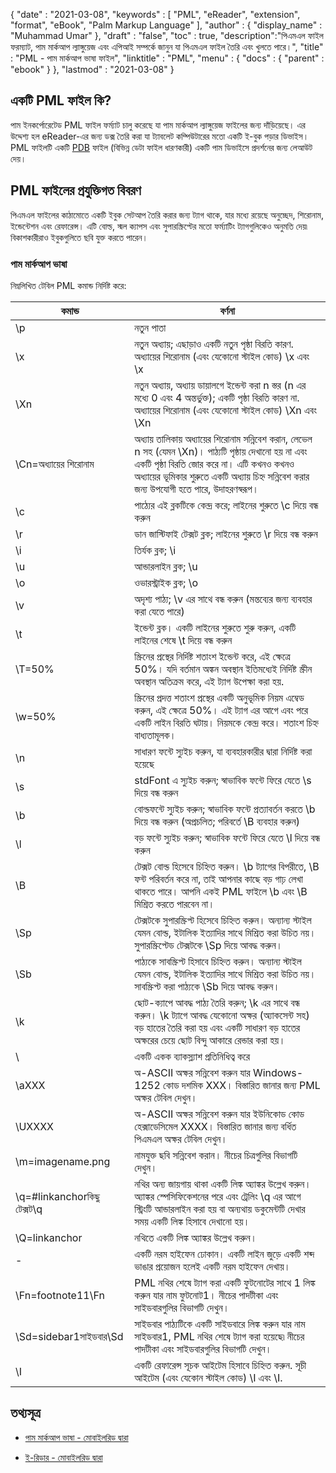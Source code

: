 {
  "date" : "2021-03-08",
  "keywords" : [ "PML", "eReader", "extension", "format", "eBook", "Palm Markup Language" ],
  "author" : {
    "display_name" : "Muhammad Umar"
},
  "draft" : "false",
  "toc" : true,
  "description":"পিএমএল ফাইল ফরম্যাট, পাম মার্কআপ ল্যাঙ্গুয়েজ এবং এপিআই সম্পর্কে জানুন যা পিএমএল ফাইল তৈরি এবং খুলতে পারে।",
  "title" : "PML - পাম মার্কআপ ভাষা ফাইল",
  "linktitle" : "PML",
  "menu" : {
    "docs" : {
      "parent" : "ebook"
}
},
  "lastmod" : "2021-03-08"
}

## একটি PML ফাইল কি?

পাম ইনকর্পোরেটেড PML ফাইল ফর্ম্যাট চালু করেছে যা পাম মার্কআপ ল্যাঙ্গুয়েজ ফাইলের জন্য দাঁড়িয়েছে। এর উদ্দেশ্য হল eReader-এর জন্য ডক্স তৈরি করা যা ট্যাবলেট কম্পিউটারের মতো একটি ই-বুক পড়ার ডিভাইস। PML ফাইলটি একটি [PDB](/programming/pdb/) ফাইল (বিভিন্ন ডেটা ফাইল ধারণকারী) একটি পাম ডিভাইসে প্রদর্শনের জন্য লেআউট দেয়।

## PML ফাইলের প্রযুক্তিগত বিবরণ

পিএমএল ফাইলের কাঠামোতে একটি ইবুক সেটআপ তৈরি করার জন্য ট্যাগ থাকে, যার মধ্যে রয়েছে অনুচ্ছেদ, শিরোনাম, ইন্ডেন্টেশন এবং রেফারেন্স। এটি বোল্ড, স্মল ক্যাপস এবং সুপারস্ক্রিপ্টের মতো ফর্ম্যাটিং ট্যাগগুলিকেও অনুমতি দেয়৷ বিকাশকারীরাও ইবুকগুলিতে ছবি যুক্ত করতে পারেন।

### পাম মার্কআপ ভাষা
নিম্নলিখিত টেবিল PML কমান্ড নির্দিষ্ট করে:

|কমান্ড|বর্ণনা|
---|---|
| \p | নতুন পাতা |
| \x | নতুন অধ্যায়; এছাড়াও একটি নতুন পৃষ্ঠা বিরতি কারণ. অধ্যায়ের শিরোনাম (এবং যেকোনো স্টাইল কোড) \x এবং \x | দিয়ে আবদ্ধ করুন
| \Xn | নতুন অধ্যায়, অধ্যায় ডায়ালগে ইন্ডেন্ট করা n স্তর (n এর মধ্যে 0 এবং 4 অন্তর্ভুক্ত); একটি পৃষ্ঠা বিরতি কারণ না. অধ্যায়ের শিরোনাম (এবং যেকোনো স্টাইল কোড) \Xn এবং \Xn | এর সাথে সংযুক্ত করুন
| \Cn=অধ্যায়ের শিরোনাম | অধ্যায় তালিকায় অধ্যায়ের শিরোনাম সন্নিবেশ করান, লেভেল n সহ (যেমন \Xn)। পাঠ্যটি পৃষ্ঠায় দেখানো হয় না এবং একটি পৃষ্ঠা বিরতি জোর করে না। এটি কখনও কখনও অধ্যায়ের ভূমিকার শুরুতে একটি অধ্যায় চিহ্ন সন্নিবেশ করার জন্য উপযোগী হতে পারে, উদাহরণস্বরূপ। |
| \c | পাঠ্যের এই ব্লকটিকে কেন্দ্র করে; লাইনের শুরুতে \c দিয়ে বন্ধ করুন |
| \r | ডান জাস্টিফাই টেক্সট ব্লক; লাইনের শুরুতে \r দিয়ে বন্ধ করুন |
| \i | তির্যক ব্লক; \i | এর সাথে বন্ধ করুন
| \u | আন্ডারলাইন ব্লক; \u | এর সাথে বন্ধ করুন
| \o | ওভারস্ট্রাইক ব্লক; \o | দিয়ে বন্ধ করুন
| \v | অদৃশ্য পাঠ্য; \v এর সাথে বন্ধ করুন (মন্তব্যের জন্য ব্যবহার করা যেতে পারে) |
| \t | ইন্ডেন্ট ব্লক। একটি লাইনের শুরুতে শুরু করুন, একটি লাইনের শেষে \t দিয়ে বন্ধ করুন |
| \T=50% | স্ক্রিনের প্রস্থের নির্দিষ্ট শতাংশ ইন্ডেন্ট করে, এই ক্ষেত্রে 50%। যদি বর্তমান অঙ্কন অবস্থান ইতিমধ্যেই নির্দিষ্ট স্ক্রীন অবস্থান অতিক্রম করে, এই ট্যাগ উপেক্ষা করা হয়. |
| \w=50% | স্ক্রিনের প্রদত্ত শতাংশ প্রস্থের একটি অনুভূমিক নিয়ম এম্বেড করুন, এই ক্ষেত্রে 50%। এই ট্যাগ এর আগে এবং পরে একটি লাইন বিরতি ঘটায়। নিয়মকে কেন্দ্র করে। শতাংশ চিহ্ন বাধ্যতামূলক। |
| \n | সাধারণ ফন্টে স্যুইচ করুন, যা ব্যবহারকারীর দ্বারা নির্দিষ্ট করা হয়েছে |
| \s | stdFont এ স্যুইচ করুন; স্বাভাবিক ফন্টে ফিরে যেতে \s দিয়ে বন্ধ করুন |
| \b | বোল্ডফন্টে স্যুইচ করুন; স্বাভাবিক ফন্টে প্রত্যাবর্তন করতে \b দিয়ে বন্ধ করুন (অপ্রচলিত; পরিবর্তে \B ব্যবহার করুন) |
| \l | বড় ফন্টে স্যুইচ করুন; স্বাভাবিক ফন্টে ফিরে যেতে \l দিয়ে বন্ধ করুন |
| \B | টেক্সট বোল্ড হিসেবে চিহ্নিত করুন। \b ট্যাগের বিপরীতে, \B ফন্ট পরিবর্তন করে না, তাই আপনার কাছে বড় গাঢ় লেখা থাকতে পারে। আপনি একই PML ফাইলে \b এবং \B মিশ্রিত করতে পারবেন না। |
| \Sp | টেক্সটকে সুপারস্ক্রিপ্ট হিসেবে চিহ্নিত করুন। অন্যান্য স্টাইল যেমন বোল্ড, ইটালিক ইত্যাদির সাথে মিশ্রিত করা উচিত নয়। সুপারস্ক্রিপ্টেড টেক্সটকে \Sp দিয়ে আবদ্ধ করুন। |
| \Sb | পাঠ্যকে সাবস্ক্রিপ্ট হিসাবে চিহ্নিত করুন। অন্যান্য স্টাইল যেমন বোল্ড, ইটালিক ইত্যাদির সাথে মিশ্রিত করা উচিত নয়। সাবস্ক্রিপ্ট করা পাঠ্যকে \Sb দিয়ে আবদ্ধ করুন। |
| \k | ছোট-ক্যাপে আবদ্ধ পাঠ্য তৈরি করুন; \k এর সাথে বন্ধ করুন। \k ট্যাগে আবদ্ধ যেকোনো অক্ষর (অ্যাকসেন্ট সহ) বড় হাতের তৈরি করা হয় এবং একটি সাধারণ বড় হাতের অক্ষরের চেয়ে ছোট বিন্দু আকারে রেন্ডার করা হয়। |
| \\ | একটি একক ব্যাকস্ল্যাশ প্রতিনিধিত্ব করে |
| \aXXX | অ-ASCII অক্ষর সন্নিবেশ করুন যার Windows-1252 কোড দশমিক XXX। বিস্তারিত জানার জন্য PML অক্ষর টেবিল দেখুন। |
| \UXXXX | অ-ASCII অক্ষর সন্নিবেশ করুন যার ইউনিকোড কোড হেক্সাডেসিমেল XXXX। বিস্তারিত জানার জন্য বর্ধিত পিএমএল অক্ষর টেবিল দেখুন। |
| \m=imagename.png | নামযুক্ত ছবি সন্নিবেশ করান। নীচের চিত্রগুলির বিভাগটি দেখুন। |
| \q=#linkanchorকিছু টেক্সট\q | নথির অন্য জায়গায় থাকা একটি লিঙ্ক অ্যাঙ্কর উল্লেখ করুন। অ্যাঙ্কর স্পেসিফিকেশনের পরে এবং ট্রেলিং \q এর আগে স্ট্রিংটি আন্ডারলাইন করা হয় বা অন্যথায় ডকুমেন্টটি দেখার সময় একটি লিঙ্ক হিসাবে দেখানো হয়। |
| \Q=linkanchor | নথিতে একটি লিঙ্ক অ্যাঙ্কর উল্লেখ করুন। |
| \- | একটি নরম হাইফেন ঢোকান। একটি লাইন জুড়ে একটি শব্দ ভাঙার প্রয়োজন হলেই একটি নরম হাইফেন দেখায়। |
| \Fn=footnote11\Fn | PML নথির শেষে ট্যাগ করা একটি ফুটনোটের সাথে 1 লিঙ্ক করুন যার নাম ফুটনোট1। নীচের পাদটীকা এবং সাইডবারগুলির বিভাগটি দেখুন। |
| \Sd=sidebar1সাইডবার\Sd | সাইডবার পাঠ্যটিকে একটি সাইডবারে লিঙ্ক করুন যার নাম সাইডবার1, PML নথির শেষে ট্যাগ করা হয়েছে৷ নীচের পাদটীকা এবং সাইডবারগুলির বিভাগটি দেখুন। |
| \I | একটি রেফারেন্স সূচক আইটেম হিসাবে চিহ্নিত করুন. সূচী আইটেম (এবং যেকোন স্টাইল কোড) \I এবং \I.| দিয়ে আবদ্ধ করুন
 

## তথ্যসূত্র

* [পাম মার্কআপ ভাষা - মোবাইলরিড দ্বারা](https://wiki.mobileread.com/wiki/EReader)

* [ই-রিডার - মোবাইলরিড দ্বারা](https://en.wikipedia.org/wiki/E-reader)


